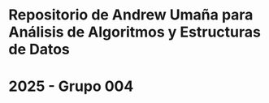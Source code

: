 # Repositorio de Andrew Umaña para Análisis de Algoritmos y Estructuras de Datos
# 2025 - Grupo 004
